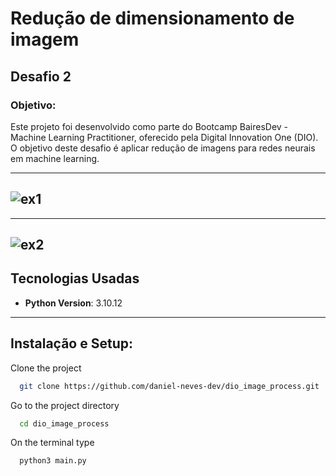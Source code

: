 <h1>Redução de dimensionamento de imagem</h1>

<h2>Desafio 2</h2>

<h3>Objetivo:</h3>
<p>Este projeto foi desenvolvido como parte do Bootcamp BairesDev - Machine Learning Practitioner, oferecido pela Digital Innovation One (DIO). O objetivo deste desafio é aplicar redução de imagens para redes neurais em machine learning.</p>

-------------------------------------------------------
![ex1](https://github.com/user-attachments/assets/ba39c548-a9a3-4dc7-898f-a7e7ce279534)
-------------------------------------------------------

-------------------------------------------------------
![ex2](https://github.com/user-attachments/assets/8cbdcb42-7b33-4aec-a098-fd1f2e1987ec)
-------------------------------------------------------

## Tecnologias Usadas

- **Python Version**: 3.10.12
-----------------------------------------------------------
## Instalação e Setup:

Clone the project

```bash
  git clone https://github.com/daniel-neves-dev/dio_image_process.git
```

Go to the project directory

```bash
  cd dio_image_process
```

On the terminal type

```bash
  python3 main.py
